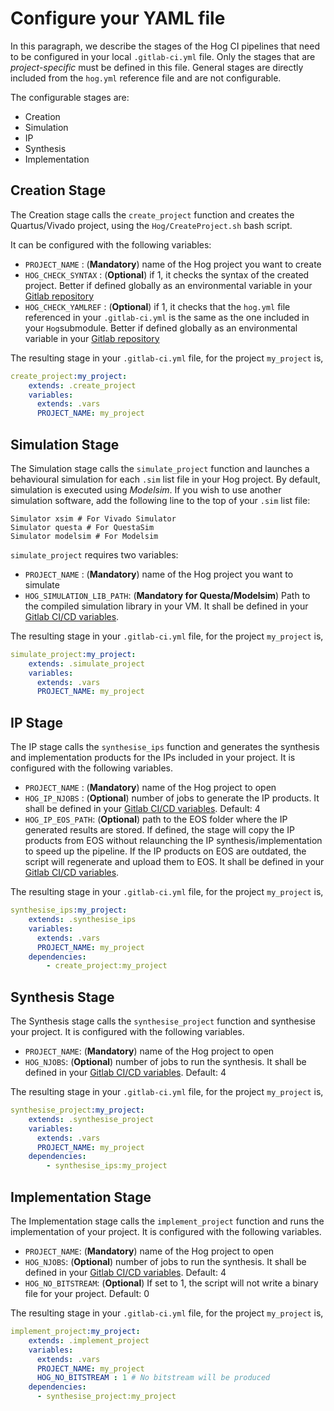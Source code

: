 # Configure your YAML file
In this paragraph, we describe the stages of the Hog CI pipelines that need to be configured in your local `.gitlab-ci.yml` file. Only the stages that are *project-specific* must be defined in this file. General stages are directly included from the `hog.yml` reference file and are not configurable.

The configurable stages are:

- Creation
- Simulation
- IP
- Synthesis
- Implementation

## Creation Stage

The Creation stage calls the `create_project` function and creates the Quartus/Vivado project, using the `Hog/CreateProject.sh` bash script.

It can be configured with the following variables:

- `PROJECT_NAME` : (**Mandatory**) name of the Hog project you want to create
- `HOG_CHECK_SYNTAX` : (**Optional**) if 1, it checks the syntax of the created project. Better if defined globally as an environmental variable in your [Gitlab repository](02-setup-CI.md#environment-variables)
- `HOG_CHECK_YAMLREF` : (**Optional**) if 1, it checks that the `hog.yml` file referenced in your `.gitlab-ci.yml` is the same as the one included in your `Hog`submodule. Better if defined globally as an environmental variable in your [Gitlab repository](02-setup-CI.md#environment-variables)

The resulting stage in your `.gitlab-ci.yml` file, for the project `my_project` is,

```YAML
create_project:my_project:
    extends: .create_project
    variables:
      extends: .vars
      PROJECT_NAME: my_project
```

## Simulation Stage
The Simulation stage calls the `simulate_project` function and launches a behavioural simulation for each `.sim` list file in your Hog project. By default, simulation is executed using *Modelsim*. If you wish to use another simulation software, add the following line to the top of your `.sim` list file:
```
Simulator xsim # For Vivado Simulator
Simulator questa # For QuestaSim
Simulator modelsim # For Modelsim
```
`simulate_project` requires two variables:

- `PROJECT_NAME` : (**Mandatory**) name of the Hog project you want to simulate
- `HOG_SIMULATION_LIB_PATH`: (**Mandatory for Questa/Modelsim**) Path to the compiled simulation library in your VM. It shall be defined in your [Gitlab CI/CD variables](02-setup-CI.md#environment-variables).

The resulting stage in your `.gitlab-ci.yml` file, for the project `my_project` is,

```YAML
simulate_project:my_project:
    extends: .simulate_project
    variables:
      extends: .vars
      PROJECT_NAME: my_project
```

## IP Stage
The IP stage calls the `synthesise_ips` function and generates the synthesis and implementation products for the IPs included in your project. It is configured with the following variables.

- `PROJECT_NAME` : (**Mandatory**) name of the Hog project to open
- `HOG_IP_NJOBS` : (**Optional**) number of jobs to generate the IP products. It shall be defined in your [Gitlab CI/CD variables](02-setup-CI.md#environment-variables). Default: 4
- `HOG_IP_EOS_PATH`: (**Optional**) path to the EOS folder where the IP generated results are stored. If defined, the stage will copy the IP products from EOS without relaunching the IP synthesis/implementation to speed up the pipeline. If the IP products on EOS are outdated, the script will regenerate and upload them to EOS. It shall be defined in your [Gitlab CI/CD variables](02-setup-CI.md#environment-variables).

The resulting stage in your `.gitlab-ci.yml` file, for the project `my_project` is,

```YAML
synthesise_ips:my_project:
    extends: .synthesise_ips
    variables:
      extends: .vars
      PROJECT_NAME: my_project
    dependencies:
        - create_project:my_project
```

## Synthesis Stage
The Synthesis stage calls the `synthesise_project` function and synthesise your project. It is configured with the following variables.

- `PROJECT_NAME`: (**Mandatory**) name of the Hog project to open
- `HOG_NJOBS`: (**Optional**) number of jobs to run the synthesis. It shall be defined in your [Gitlab CI/CD variables](02-setup-CI.md#environment-variables). Default: 4

The resulting stage in your `.gitlab-ci.yml` file, for the project `my_project` is,

```YAML
synthesise_project:my_project:
    extends: .synthesise_project
    variables:
      extends: .vars
      PROJECT_NAME: my_project
    dependencies:
        - synthesise_ips:my_project
```

## Implementation Stage
The Implementation stage calls the `implement_project` function and runs the implementation of your project. It is configured with the following variables.

- `PROJECT_NAME`: (**Mandatory**) name of the Hog project to open
- `HOG_NJOBS`: (**Optional**) number of jobs to run the synthesis. It shall be defined in your [Gitlab CI/CD variables](02-setup-CI.md#environment-variables). Default: 4
- `HOG_NO_BITSTREAM`: (**Optional**) If set to 1, the script will not write a binary file for your project. Default: 0

The resulting stage in your `.gitlab-ci.yml` file, for the project `my_project` is,

```YAML
implement_project:my_project:
    extends: .implement_project
    variables:
      extends: .vars
      PROJECT_NAME: my_project
      HOG_NO_BITSTREAM : 1 # No bitstream will be produced
    dependencies:
      - synthesise_project:my_project
```

